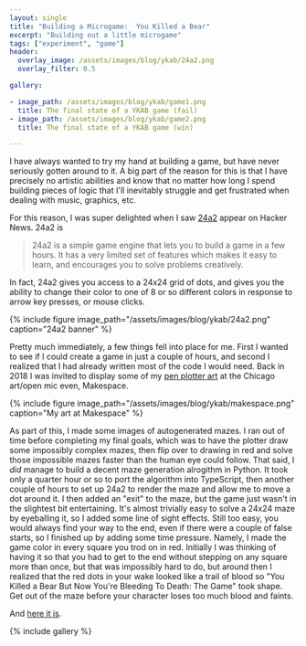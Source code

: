 ```yaml
---
layout: single
title: "Building a Microgame:  You Killed a Bear"
excerpt: "Building out a little microgame"
tags: ["experiment", "game"]
header:
  overlay_image: /assets/images/blog/ykab/24a2.png
  overlay_filter: 0.5

gallery:

- image_path: /assets/images/blog/ykab/game1.png
  title: The final state of a YKAB game (fail)
- image_path: /assets/images/blog/ykab/game2.png
  title: The final state of a YKAB game (win)

---
```


I have always wanted to try my hand at building a game, but have never seriously gotten around to it.  A big part of the reason for this is that I have precisely no artistic abilities and know that no matter how long I spend building pieces of logic that I'll inevitably struggle and get frustrated when dealing with music, graphics, etc.

For this reason, I was super delighted when I saw [24a2](https://github.com/jamesroutley/24a2) appear on Hacker News.  24a2 is

> 24a2 is a simple game engine that lets you to build a game in a few hours. It has a very limited set of features which makes it easy to learn, and encourages you to solve problems creatively.

In fact, 24a2 gives you access to a 24x24 grid of dots, and gives you the ability to change their color to one of 8 or so different colors in response to arrow key presses, or mouse clicks.

{% include figure image_path="/assets/images/blog/ykab/24a2.png" caption="24a2 banner" %}

Pretty much immediately, a few things fell into place for me.  First I wanted to see if I could create a game in just a couple of hours, and second I realized that I had already written most of the code I would need.  Back in 2018 I was invited to display some of my [pen plotter art](/projects/plotter/) at the Chicago art/open mic even, Makespace.

{% include figure image_path="/assets/images/blog/ykab/makespace.png" caption="My art at Makespace" %}

As part of this, I made some images of autogenerated mazes.  I ran out of time before completing my final goals, which was to have the plotter draw some impossibly complex mazes, then flip over to drawing in red and solve those impossible mazes faster than the human eye could follow.  That said, I *did* manage to build a decent maze generation alrogithm in Python.  It took only a quarter hour or so to port the algorithm into TypeScript, then another couple of hours to set up 24a2 to render the maze and allow me to move a dot around it.  I then added an "exit" to the maze, but the game just wasn't in the slightest bit entertaining.  It's almost trivially easy to solve a 24x24 maze by eyeballing it, so I added some line of sight effects.  Still too easy, you would always find your way to the end, even if there were a couple of false starts, so I finished up by adding some time pressure.  Namely, I made the game color in every square you trod on in red.  Initially I was thinking of having it so that you had to get to the end without stepping on any square more than once, but that was impossibly hard to do, but around then I realized that the red dots in your wake looked like a trail of blood so "You Killed a Bear But Now You're Bleeding To Death:  The Game" took shape.  Get out of the maze before your character loses too much blood and faints.

And [here it is](/projects/ykab/).

{% include gallery %}

